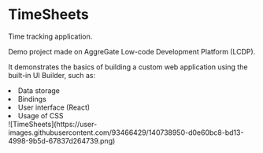# TimeSheets
Time tracking application.<p>
Demo project made on AggreGate Low-code Development Platform (LCDP).<p>
It demonstrates the basics of building a custom web application using the built-in UI Builder, such as:
<li>Data storage</li>
<li>Bindings</li>
<li>User interface (React)</li>
<li>Usage of CSS</li>
![TimeSheets](https://user-images.githubusercontent.com/93466429/140738950-d0e60bc8-bd13-4998-9b5d-67837d264739.png)
